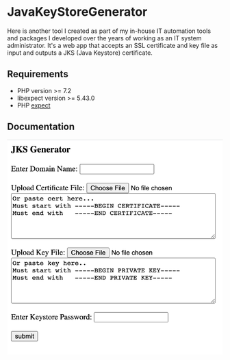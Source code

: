 # JavaKeyStoreGenerator
Here is another tool I created as part of my in-house IT automation tools and packages I developed over the years of working as an IT system administrator. 
It's a web app that accepts an SSL certificate and key file as input and outputs a JKS (Java Keystore) certificate.

## Requirements
- PHP version >= 7.2
- libexpect version >= 5.43.0
- PHP [expect](https://www.php.net/manual/en/book.expect.php)

## Documentation
<img src="jks_page.png" align="right" />
